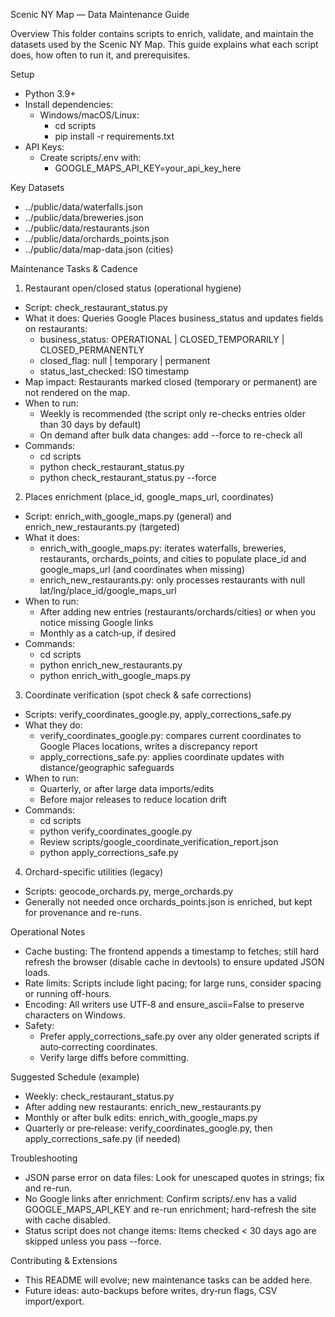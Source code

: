 Scenic NY Map — Data Maintenance Guide

Overview
This folder contains scripts to enrich, validate, and maintain the datasets used by the Scenic NY Map. This guide explains what each script does, how often to run it, and prerequisites.

Setup
- Python 3.9+
- Install dependencies:
  - Windows/macOS/Linux:
    - cd scripts
    - pip install -r requirements.txt
- API Keys:
  - Create scripts/.env with:
    - GOOGLE_MAPS_API_KEY=your_api_key_here

Key Datasets
- ../public/data/waterfalls.json
- ../public/data/breweries.json
- ../public/data/restaurants.json
- ../public/data/orchards_points.json
- ../public/data/map-data.json (cities)

Maintenance Tasks & Cadence

1) Restaurant open/closed status (operational hygiene)
- Script: check_restaurant_status.py
- What it does: Queries Google Places business_status and updates fields on restaurants:
  - business_status: OPERATIONAL | CLOSED_TEMPORARILY | CLOSED_PERMANENTLY
  - closed_flag: null | temporary | permanent
  - status_last_checked: ISO timestamp
- Map impact: Restaurants marked closed (temporary or permanent) are not rendered on the map.
- When to run:
  - Weekly is recommended (the script only re-checks entries older than 30 days by default)
  - On demand after bulk data changes: add --force to re-check all
- Commands:
  - cd scripts
  - python check_restaurant_status.py
  - python check_restaurant_status.py --force

2) Places enrichment (place_id, google_maps_url, coordinates)
- Script: enrich_with_google_maps.py (general) and enrich_new_restaurants.py (targeted)
- What it does:
  - enrich_with_google_maps.py: iterates waterfalls, breweries, restaurants, orchards_points, and cities to populate place_id and google_maps_url (and coordinates when missing)
  - enrich_new_restaurants.py: only processes restaurants with null lat/lng/place_id/google_maps_url
- When to run:
  - After adding new entries (restaurants/orchards/cities) or when you notice missing Google links
  - Monthly as a catch‑up, if desired
- Commands:
  - cd scripts
  - python enrich_new_restaurants.py
  - python enrich_with_google_maps.py

3) Coordinate verification (spot check & safe corrections)
- Scripts: verify_coordinates_google.py, apply_corrections_safe.py
- What they do:
  - verify_coordinates_google.py: compares current coordinates to Google Places locations, writes a discrepancy report
  - apply_corrections_safe.py: applies coordinate updates with distance/geographic safeguards
- When to run:
  - Quarterly, or after large data imports/edits
  - Before major releases to reduce location drift
- Commands:
  - cd scripts
  - python verify_coordinates_google.py
  - Review scripts/google_coordinate_verification_report.json
  - python apply_corrections_safe.py

4) Orchard-specific utilities (legacy)
- Scripts: geocode_orchards.py, merge_orchards.py
- Generally not needed once orchards_points.json is enriched, but kept for provenance and re-runs.

Operational Notes
- Cache busting: The frontend appends a timestamp to fetches; still hard refresh the browser (disable cache in devtools) to ensure updated JSON loads.
- Rate limits: Scripts include light pacing; for large runs, consider spacing or running off-hours.
- Encoding: All writers use UTF‑8 and ensure_ascii=False to preserve characters on Windows.
- Safety:
  - Prefer apply_corrections_safe.py over any older generated scripts if auto‑correcting coordinates.
  - Verify large diffs before committing.

Suggested Schedule (example)
- Weekly: check_restaurant_status.py
- After adding new restaurants: enrich_new_restaurants.py
- Monthly or after bulk edits: enrich_with_google_maps.py
- Quarterly or pre‑release: verify_coordinates_google.py, then apply_corrections_safe.py (if needed)

Troubleshooting
- JSON parse error on data files: Look for unescaped quotes in strings; fix and re-run.
- No Google links after enrichment: Confirm scripts/.env has a valid GOOGLE_MAPS_API_KEY and re-run enrichment; hard-refresh the site with cache disabled.
- Status script does not change items: Items checked < 30 days ago are skipped unless you pass --force.

Contributing & Extensions
- This README will evolve; new maintenance tasks can be added here.
- Future ideas: auto-backups before writes, dry‑run flags, CSV import/export.



